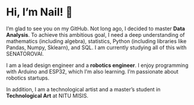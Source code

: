 # Hi, I’m Nail! 👋

I’m glad to see you on my GitHub.
Not long ago, I decided to master **Data Analysis**. To achieve this ambitious goal, I need a deep understanding of mathematics (including algebra), statistics, Python (including libraries like Pandas, Numpy, Sklearn), and SQL. I am currently studying all of this with SENATOROVAI.

I am a lead design engineer and a **robotics engineer**. I enjoy programming with Arduino and ESP32, which I'm also learning. I’m passionate about robotics startups.

In addition, I am a technological artist and a master’s student in **Technological Art** at NITU MISIS.
